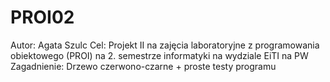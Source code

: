 # PROI02
Autor: Agata Szulc 
Cel: Projekt II na zajęcia laboratoryjne z programowania obiektowego (PROI) na 2. semestrze informatyki na wydziale EiTI na PW
Zagadnienie: Drzewo czerwono-czarne + proste testy programu
